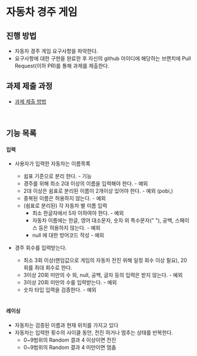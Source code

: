 # 자동차 경주 게임

## 진행 방법

* 자동차 경주 게임 요구사항을 파악한다.
* 요구사항에 대한 구현을 완료한 후 자신의 github 아이디에 해당하는 브랜치에 Pull Request(이하 PR)를 통해 과제를 제출한다.

## 과제 제출 과정

* [과제 제출 방법](https://github.com/next-step/nextstep-docs/tree/master/precourse)

<br>

## 기능 목록

#### 입력

* 사용자가 입력한 자동차는 이름목록
    * 쉽표 기준으로 분리 한다. - 기능
    * 경주를 위해 최소 2대 이상의 이름을 입력해야 한다. - 예외
    * 2대 이상은 쉼표로 분리된 이름이 2개이상 있어야 한다. - 예외 (pobi,)
    * 중복된 이름은 허용하지 않는다. - 예외
    * (쉼표로 분리된) 각 자동차 별 이름 입력
        * 최소 한글자에서 5자 이하여야 한다. - 예외
        * 자동차 이름에는 한글, 영어 대소문자, 숫자 외 특수문자("  "), 공백, 스페이스 등은 허용하지 않는다. - 예외
        * null 에 대한 방어코드 작성 - 예외


* 경주 회수를 입력받는다.
    * 최소 3회 이상(랜덤값으로 게임의 자동차 전진 위해 일정 회수 이상 필요), 20회를 최대 회수로 한다.
    * 3이상 20회 미만의 수 외, null, 공백, 글자 등의 입력은 받지 않는다. - 예외
    * 3이상 20회 미만의 수를 입력받는다. - 예외
    * 숫자 타입 입력을 검증한다. - 예외

  <br>

#### 레이싱

* 자동차는 검증된 이름과 현재 위치를 가지고 있다
* 자동차는 입력한 횟수의 사이클 동안, 전진 하거나 멈추는 상태를 반복한다.
    * 0~9범위의 Random 결과 4 이상이면 전진
    * 0~9범위의 Random 결과 4 미만이면 멈춤


